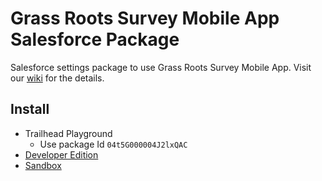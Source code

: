 # Grass Roots Survey Mobile App Salesforce Package
Salesforce settings package to use Grass Roots Survey Mobile App. Visit our [wiki](https://github.com/SFDO-Community-Sprints/GrassRootsSurveyMobileApp/wiki) for the details.
## Install
* Trailhead Playground
  * Use package Id `04t5G000004J2lxQAC`
* [Developer Edition](https://login.salesforce.com/packagingSetupUI/ipLanding.app?apvId=04t5G000004J2lxQAC)
* [Sandbox](https://test.salesforce.com/packagingSetupUI/ipLanding.app?apvId=04t5G000004J2lxQAC)
